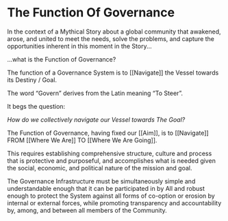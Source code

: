 # The Function Of Governance

In the context of a Mythical Story about a global community that awakened, arose, and united to meet the needs, solve the problems, and capture the opportunities inherent in this moment in the Story...

...what is the Function of Governance? 

The function of a Governance System is to [[Navigate]] the Vessel towards its Destiny / Goal.  

The word “Govern” derives from the Latin meaning “To Steer”. 

It begs the question: 

_How do we collectively navigate our Vessel towards The Goal?_  

The Function of Governance, having fixed our [[Aim]], is to [[Navigate]] FROM [[Where We Are]] TO [[Where We Are Going]].  

This requires establishing comprehensive structure, culture and process that is protective and purposeful, and accomplishes what is needed given the social, economic, and political nature of the mission and goal. 

The Governance Infrastructure must be simultaneously simple and understandable enough that it can be participated in by All and robust enough to protect the System against all forms of co-option or erosion by internal or external forces, while promoting transparency and accountability by, among, and between all members of the Community.